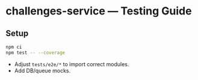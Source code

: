 # challenges-service — Testing Guide

## Setup
```bash
npm ci
npm test -- --coverage
```
- Adjust `tests/e2e/*` to import correct modules.
- Add DB/queue mocks.
